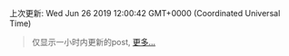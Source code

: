 
  
 上次更新: Wed Jun 26 2019 12:00:42 GMT+0000 (Coordinated Universal Time) 

 > 仅显示一小时内更新的post, [更多...](screenshots/)
  